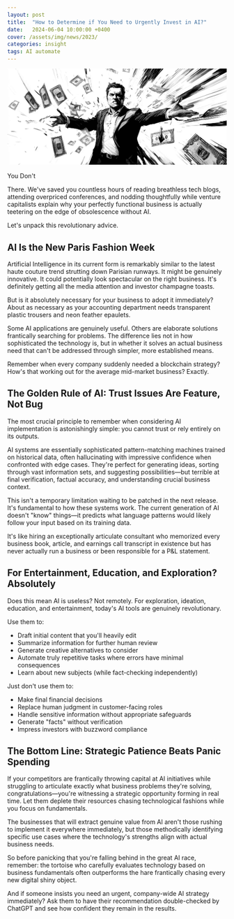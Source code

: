 ```yaml
---
layout: post
title:  "How to Determine if You Need to Urgently Invest in AI?"
date:   2024-06-04 10:00:00 +0400
cover: /assets/img/news/2023/
categories: insight
tags: AI automate
---
```


![](/assets/img/newsroom/2024/invest_in_ai.jpg)

You Don't

There. We've saved you countless hours of reading breathless tech blogs, attending overpriced conferences, and nodding thoughtfully while venture capitalists explain why your perfectly functional business is actually teetering on the edge of obsolescence without AI.

Let's unpack this revolutionary advice.

## AI Is the New Paris Fashion Week

Artificial Intelligence in its current form is remarkably similar to the latest haute couture trend strutting down Parisian runways. It might be genuinely innovative. It could potentially look spectacular on the right business. It's definitely getting all the media attention and investor champagne toasts.

But is it absolutely necessary for your business to adopt it immediately? About as necessary as your accounting department needs transparent plastic trousers and neon feather epaulets.

Some AI applications are genuinely useful. Others are elaborate solutions frantically searching for problems. The difference lies not in how sophisticated the technology is, but in whether it solves an actual business need that can't be addressed through simpler, more established means.

Remember when every company suddenly needed a blockchain strategy? How's that working out for the average mid-market business? Exactly.

## The Golden Rule of AI: Trust Issues Are Feature, Not Bug

The most crucial principle to remember when considering AI implementation is astonishingly simple: you cannot trust or rely entirely on its outputs.

AI systems are essentially sophisticated pattern-matching machines trained on historical data, often hallucinating with impressive confidence when confronted with edge cases. They're perfect for generating ideas, sorting through vast information sets, and suggesting possibilities—but terrible at final verification, factual accuracy, and understanding crucial business context.

This isn't a temporary limitation waiting to be patched in the next release. It's fundamental to how these systems work. The current generation of AI doesn't "know" things—it predicts what language patterns would likely follow your input based on its training data.

It's like hiring an exceptionally articulate consultant who memorized every business book, article, and earnings call transcript in existence but has never actually run a business or been responsible for a P&L statement.

## For Entertainment, Education, and Exploration? Absolutely

Does this mean AI is useless? Not remotely. For exploration, ideation, education, and entertainment, today's AI tools are genuinely revolutionary.

Use them to:
- Draft initial content that you'll heavily edit
- Summarize information for further human review
- Generate creative alternatives to consider
- Automate truly repetitive tasks where errors have minimal consequences
- Learn about new subjects (while fact-checking independently)

Just don't use them to:
- Make final financial decisions
- Replace human judgment in customer-facing roles
- Handle sensitive information without appropriate safeguards
- Generate "facts" without verification
- Impress investors with buzzword compliance

## The Bottom Line: Strategic Patience Beats Panic Spending

If your competitors are frantically throwing capital at AI initiatives while struggling to articulate exactly what business problems they're solving, congratulations—you're witnessing a strategic opportunity forming in real time. Let them deplete their resources chasing technological fashions while you focus on fundamentals.

The businesses that will extract genuine value from AI aren't those rushing to implement it everywhere immediately, but those methodically identifying specific use cases where the technology's strengths align with actual business needs.

So before panicking that you're falling behind in the great AI race, remember: the tortoise who carefully evaluates technology based on business fundamentals often outperforms the hare frantically chasing every new digital shiny object.

And if someone insists you need an urgent, company-wide AI strategy immediately? Ask them to have their recommendation double-checked by ChatGPT and see how confident they remain in the results.
